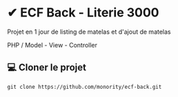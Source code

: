 
# ✔ ECF Back - Literie 3000

Projet en 1 jour de listing de matelas et d'ajout de matelas 

PHP / Model - View - Controller

## 💻 Cloner le projet



`git clone https://github.com/monority/ecf-back.git`



